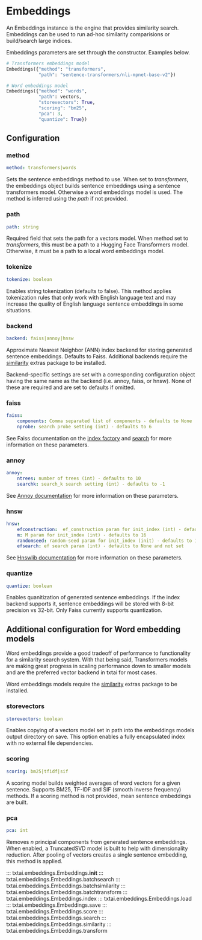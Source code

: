 # Embeddings
An Embeddings instance is the engine that provides similarity search. Embeddings can be used to run ad-hoc similarity comparisions or build/search large indices.

Embeddings parameters are set through the constructor. Examples below.

```python
# Transformers embeddings model
Embeddings({"method": "transformers",
            "path": "sentence-transformers/nli-mpnet-base-v2"})

# Word embeddings model
Embeddings({"method": "words",
            "path": vectors,
            "storevectors": True,
            "scoring": "bm25",
            "pca": 3,
            "quantize": True})
```

## Configuration

### method
```yaml
method: transformers|words
```

Sets the sentence embeddings method to use. When set to _transformers_, the embeddings object builds sentence embeddings using a sentence transformers model.
Otherwise a word embeddings model is used. The method is inferred using the _path_ if not provided.

### path
```yaml
path: string
```

Required field that sets the path for a vectors model. When method set to _transformers_, this must be a path to a Hugging Face Transformers model. Otherwise,
it must be a path to a local word embeddings model.

### tokenize
```yaml
tokenize: boolean
```

Enables string tokenization (defaults to false). This method applies tokenization rules that only work with English language text and may increase the quality of
English language sentence embeddings in some situations.

### backend
```yaml
backend: faiss|annoy|hnsw
```

Approximate Nearest Neighbor (ANN) index backend for storing generated sentence embeddings. Defaults to Faiss. Additional backends require the
[similarity](https://neuml.github.io/txtai/install/) extras package to be installed.

Backend-specific settings are set with a corresponding configuration object having the same name as the backend (i.e. annoy, faiss, or hnsw). None of these are required and are set to defaults if omitted.

### faiss
```yaml
faiss:
    components: Comma separated list of components - defaults to None
    nprobe: search probe setting (int) - defaults to 6
```

See Faiss documentation on the [index factory](https://github.com/facebookresearch/faiss/wiki/The-index-factory) and [search](https://github.com/facebookresearch/faiss/wiki/Faster-search) for more information on these parameters.

### annoy
```yaml
annoy:
    ntrees: number of trees (int) - defaults to 10
    searchk: search_k search setting (int) - defaults to -1
```

See [Annoy documentation](https://github.com/spotify/annoy#full-python-api) for more information on these parameters.

### hnsw
```yaml
hnsw:
    efconstruction:  ef_construction param for init_index (int) - defaults to 200
    m: M param for init_index (int) - defaults to 16
    randomseed: random-seed param for init_index (init) - defaults to 100
    efsearch: ef search param (int) - defaults to None and not set
```

See [Hnswlib documentation](https://github.com/nmslib/hnswlib/blob/master/ALGO_PARAMS.md) for more information on these parameters.

### quantize
```yaml
quantize: boolean
```

Enables quanitization of generated sentence embeddings. If the index backend supports it, sentence embeddings will be stored with 8-bit precision vs 32-bit.
Only Faiss currently supports quantization.

## Additional configuration for Word embedding models

Word embeddings provide a good tradeoff of performance to functionality for a similarity search system. With that being said, Transformers models are making great progress in scaling performance down to smaller models and are the preferred vector backend in txtai for most cases.

Word embeddings models require the [similarity](https://neuml.github.io/txtai/install/) extras package to be installed.

### storevectors
```yaml
storevectors: boolean
```

Enables copying of a vectors model set in path into the embeddings models output directory on save. This option enables a fully encapsulated index with no external file dependencies.

### scoring
```yaml
scoring: bm25|tfidf|sif
```

A scoring model builds weighted averages of word vectors for a given sentence. Supports BM25, TF-IDF and SIF (smooth inverse frequency) methods. If a scoring method is not provided, mean sentence embeddings are built.

### pca
```yaml
pca: int
```

Removes _n_ principal components from generated sentence embeddings. When enabled, a TruncatedSVD model is built to help with dimensionality reduction. After pooling of vectors creates a single sentence embedding, this method is applied.

::: txtai.embeddings.Embeddings.__init__
::: txtai.embeddings.Embeddings.batchsearch
::: txtai.embeddings.Embeddings.batchsimilarity
::: txtai.embeddings.Embeddings.batchtransform
::: txtai.embeddings.Embeddings.index
::: txtai.embeddings.Embeddings.load
::: txtai.embeddings.Embeddings.save
::: txtai.embeddings.Embeddings.score
::: txtai.embeddings.Embeddings.search
::: txtai.embeddings.Embeddings.similarity
::: txtai.embeddings.Embeddings.transform
